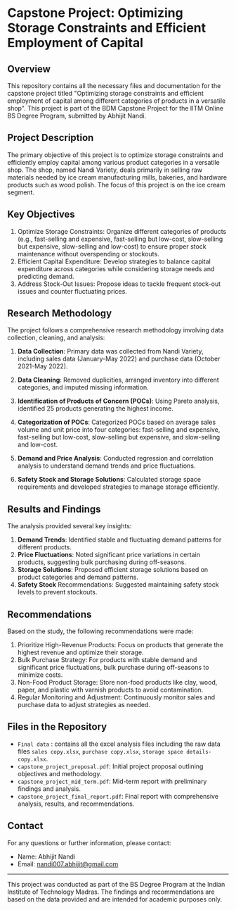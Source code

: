 # Capstone Project: Optimizing Storage Constraints and Efficient Employment of Capital

## Overview

This repository contains all the necessary files and documentation for the capstone project titled "Optimizing storage constraints and efficient employment of capital 
among different categories of products in a versatile shop".
This project is part of the BDM Capstone Project for the IITM Online BS Degree Program, submitted by Abhijit Nandi.

## Project Description

The primary objective of this project is to optimize storage constraints and efficiently employ capital among various product categories in a versatile shop. 
The shop, named Nandi Variety, deals primarily in selling raw materials needed by ice cream manufacturing mills, bakeries, and hardware products such as wood polish. 
The focus of this project is on the ice cream segment.

## Key Objectives

1. Optimize Storage Constraints: Organize different categories of products (e.g., fast-selling and expensive, fast-selling but low-cost, slow-selling but expensive,
   slow-selling and low-cost) to ensure proper stock maintenance without overspending or stockouts.
2. Efficient Capital Expenditure: Develop strategies to balance capital expenditure across categories while considering storage needs and predicting demand.
3. Address Stock-Out Issues: Propose ideas to tackle frequent stock-out issues and counter fluctuating prices.

## Research Methodology

The project follows a comprehensive research methodology involving data collection, cleaning, and analysis:

1. **Data Collection**: Primary data was collected from Nandi Variety, including sales data (January-May 2022) and purchase data (October 2021-May 2022).
2. **Data Cleaning**: Removed duplicities, arranged inventory into different categories, and imputed missing information.
3. **Identification of Products of Concern (POCs)**: Using Pareto analysis, identified 25 products generating the highest income.
   
4. **Categorization of POCs**: Categorized POCs based on average sales volume and unit price into four categories:
   fast-selling and expensive, fast-selling but low-cost, slow-selling but expensive, and slow-selling and low-cost.
5. **Demand and Price Analysis**: Conducted regression and correlation analysis to understand demand trends and price fluctuations.
6. **Safety Stock and Storage Solutions**: Calculated storage space requirements and developed strategies to manage storage efficiently.

## Results and Findings

The analysis provided several key insights:

1. **Demand Trends**: Identified stable and fluctuating demand patterns for different products.
2. **Price Fluctuations**: Noted significant price variations in certain products, suggesting bulk purchasing during off-seasons.
3. **Storage Solutions**: Proposed efficient storage solutions based on product categories and demand patterns.
4. **Safety Stock** Recommendations: Suggested maintaining safety stock levels to prevent stockouts.

## Recommendations

Based on the study, the following recommendations were made:

1. Prioritize High-Revenue Products: Focus on products that generate the highest revenue and optimize their storage.
2. Bulk Purchase Strategy: For products with stable demand and significant price fluctuations, bulk purchase during off-seasons to minimize costs.
3. Non-Food Product Storage: Store non-food products like clay, wood, paper, and plastic with varnish products to avoid contamination.
4. Regular Monitoring and Adjustment: Continuously monitor sales and purchase data to adjust strategies as needed.

## Files in the Repository

* `Final data` : contains all the excel analysis files including the raw data files `sales copy.xlsx`, `purchase copy.xlsx`, `storage space details- copy.xlsx`.
* `capstone_project_proposal.pdf`: Initial project proposal outlining objectives and methodology.
* `capstone_project_mid_term.pdf`: Mid-term report with preliminary findings and analysis.
* `capstone_project_final_report.pdf`: Final report with comprehensive analysis, results, and recommendations.

## Contact

For any questions or further information, please contact:

* Name: Abhijit Nandi
* Email: nandi007.abhijit@gmail.com

---

This project was conducted as part of the BS Degree Program at the Indian Institute of Technology Madras. 
The findings and recommendations are based on the data provided and are intended for academic purposes only.
